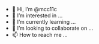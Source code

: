 - 👋 Hi, I’m @mcc11c
- 👀 I’m interested in ...
- 🌱 I’m currently learning ...
- 💞️ I’m looking to collaborate on ...
- 📫 How to reach me ...

<!---
mcc11c/mcc11c is a ✨ special ✨ repository because its `README.md` (this file) appears on your GitHub profile.
You can click the Preview link to take a look at your changes.
--->
